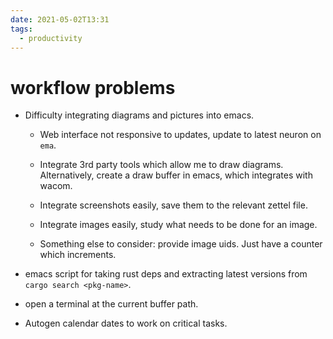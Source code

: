 ```yaml
---
date: 2021-05-02T13:31
tags: 
  - productivity
---
```


# workflow problems

- Difficulty integrating diagrams and pictures into emacs.

  - Web interface not responsive to updates, update to latest neuron on `ema`.
  
  - Integrate 3rd party tools which allow me to draw diagrams.
    Alternatively, create a draw buffer in emacs, which integrates with wacom.
    
  - Integrate screenshots easily, save them to the relevant zettel file.
  
  - Integrate images easily, study what needs to be done for an image.
  
  - Something else to consider: provide image uids. Just have a counter which increments.

- emacs script for taking rust deps and extracting latest versions from `cargo search <pkg-name>`.

- open a terminal at the current buffer path.

- Autogen calendar dates to work on critical tasks.
